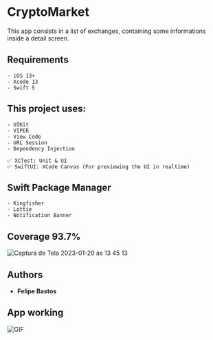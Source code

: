 # CryptoMarket

This app consists in a list of exchanges, containing some informations inside a detail screen.

## Requirements

```
- iOS 13+
- Xcode 13
- Swift 5
```

## This project uses:

```
- UIKit
- VIPER
- View Code
- URL Session
- Dependency Injection

✅ XCTest: Unit & UI
✅ SwiftUI: XCode Canvas (For previewing the UI in realtime)
```

## Swift Package Manager
```
- Kingfisher
- Lottie
- Notification Banner
```
## Coverage 93.7% 

![Captura de Tela 2023-01-20 às 13 45 13](https://user-images.githubusercontent.com/56007862/213755164-024800ea-7b72-44ff-aa03-de19583a225d.png)

## Authors

* **Felipe Bastos** 

## App working

![GIF](https://user-images.githubusercontent.com/56007862/213752134-95172d85-18fa-4da0-a484-8fc2ea776093.gif)





